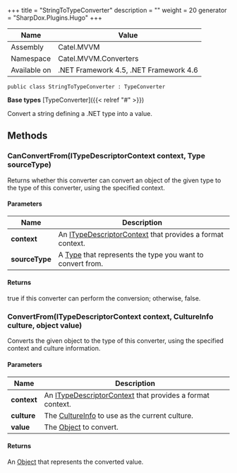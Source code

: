 

+++
title = "StringToTypeConverter" 
description = ""
weight = 20
generator = "SharpDox.Plugins.Hugo"
+++

Name|Value
---|---
Assembly|Catel.MVVM
Namespace|Catel.MVVM.Converters
Available on|.NET Framework 4.5, .NET Framework 4.6

```
public class StringToTypeConverter : TypeConverter
```

**Base types**
[TypeConverter]({{&lt; relref "#" &gt;}})

Convert a string defining a .NET type into a value.

## Methods

### CanConvertFrom(ITypeDescriptorContext context, Type sourceType)

Returns whether this converter can convert an object of the given type to the type of this converter, using the specified context.

#### Parameters

Name|Description
---|---
**context**|An [ITypeDescriptorContext](#) that provides a format context.
**sourceType**|A [Type](#) that represents the type you want to convert from.

#### Returns

true if this converter can perform the conversion; otherwise, false.

### ConvertFrom(ITypeDescriptorContext context, CultureInfo culture, object value)

Converts the given object to the type of this converter, using the specified context and culture information.

#### Parameters

Name|Description
---|---
**context**|An [ITypeDescriptorContext](#) that provides a format context.
**culture**|The [CultureInfo](#) to use as the current culture.
**value**|The [Object](#) to convert.

#### Returns

An [Object](#) that represents the converted value.

